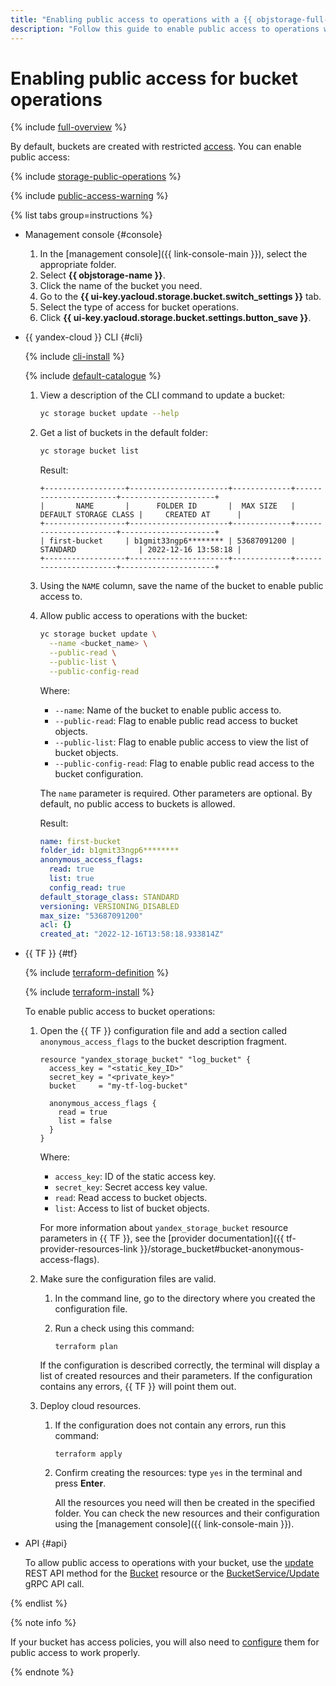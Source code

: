 ```yaml
---
title: "Enabling public access to operations with a {{ objstorage-full-name }} bucket"
description: "Follow this guide to enable public access to operations with a bucket."
---
```


# Enabling public access for bucket operations

{% include [full-overview](../../../_includes/storage/security/full-overview.md) %}

By default, buckets are created with restricted [access](../../concepts/bucket.md#bucket-access). You can enable public access:

{% include [storage-public-operations](../../_includes_service/storage-public-operations.md) %}

{% include [public-access-warning](../../../_includes/storage/security/public-access-warning.md) %}

{% list tabs group=instructions %}

- Management console {#console}

   1. In the [management console]({{ link-console-main }}), select the appropriate folder.
   1. Select **{{ objstorage-name }}**.
   1. Click the name of the bucket you need.
   1. Go to the **{{ ui-key.yacloud.storage.bucket.switch_settings }}** tab.
   1. Select the type of access for bucket operations.
   1. Click **{{ ui-key.yacloud.storage.bucket.settings.button_save }}**.

- {{ yandex-cloud }} CLI {#cli}

   {% include [cli-install](../../../_includes/cli-install.md) %}

   {% include [default-catalogue](../../../_includes/default-catalogue.md) %}

   1. View a description of the CLI command to update a bucket:

      ```bash
      yc storage bucket update --help
      ```

   1. Get a list of buckets in the default folder:

      ```bash
      yc storage bucket list
      ```

      Result:

      ```text
      +------------------+----------------------+-------------+-----------------------+---------------------+
      |       NAME       |      FOLDER ID       |  MAX SIZE   | DEFAULT STORAGE CLASS |     CREATED AT      |
      +------------------+----------------------+-------------+-----------------------+---------------------+
      | first-bucket     | b1gmit33ngp6******** | 53687091200 | STANDARD              | 2022-12-16 13:58:18 |
      +------------------+----------------------+-------------+-----------------------+---------------------+
      ```

   1. Using the `NAME` column, save the name of the bucket to enable public access to.
   1. Allow public access to operations with the bucket:

      ```bash
      yc storage bucket update \
        --name <bucket_name> \
        --public-read \
        --public-list \
        --public-config-read
      ```

      Where:
      * `--name`: Name of the bucket to enable public access to.
      * `--public-read`: Flag to enable public read access to bucket objects.
      * `--public-list`: Flag to enable public access to view the list of bucket objects.
      * `--public-config-read`: Flag to enable public read access to the bucket configuration.

      The `name` parameter is required. Other parameters are optional. By default, no public access to buckets is allowed.

      Result:

      ```yaml
      name: first-bucket
      folder_id: b1gmit33ngp6********
      anonymous_access_flags:
        read: true
        list: true
        config_read: true
      default_storage_class: STANDARD
      versioning: VERSIONING_DISABLED
      max_size: "53687091200"
      acl: {}
      created_at: "2022-12-16T13:58:18.933814Z"
      ```

- {{ TF }} {#tf}

   {% include [terraform-definition](../../../_tutorials/terraform-definition.md) %}

   
   {% include [terraform-install](../../../_includes/terraform-install.md) %}


   To enable public access to bucket operations:

   1. Open the {{ TF }} configuration file and add a section called `anonymous_access_flags` to the bucket description fragment.

      ```hcl
      resource "yandex_storage_bucket" "log_bucket" {
        access_key = "<static_key_ID>"
        secret_key = "<private_key>"
        bucket     = "my-tf-log-bucket"

        anonymous_access_flags {
          read = true
          list = false
        }
      }
      ```

      Where:
      * `access_key`: ID of the static access key.
      * `secret_key`: Secret access key value.
      * `read`: Read access to bucket objects.
      * `list`: Access to list of bucket objects.

      For more information about `yandex_storage_bucket` resource parameters in {{ TF }}, see the [provider documentation]({{ tf-provider-resources-link }}/storage_bucket#bucket-anonymous-access-flags).

   1. Make sure the configuration files are valid.

      1. In the command line, go to the directory where you created the configuration file.
      1. Run a check using this command:

         ```
         terraform plan
         ```

      If the configuration is described correctly, the terminal will display a list of created resources and their parameters. If the configuration contains any errors, {{ TF }} will point them out.

   1. Deploy cloud resources.

      1. If the configuration does not contain any errors, run this command:

         ```
         terraform apply
         ```

      1. Confirm creating the resources: type `yes` in the terminal and press **Enter**.

         All the resources you need will then be created in the specified folder. You can check the new resources and their configuration using the [management console]({{ link-console-main }}).

- API {#api}

   To allow public access to operations with your bucket, use the [update](../../api-ref/Bucket/update.md) REST API method for the [Bucket](../../api-ref/Bucket/index.md) resource or the [BucketService/Update](../../api-ref/grpc/bucket_service.md#Update) gRPC API call.

{% endlist %}

{% note info %}

If your bucket has access policies, you will also need to [configure](./policy.md#apply-policy) them for public access to work properly.

{% endnote %}